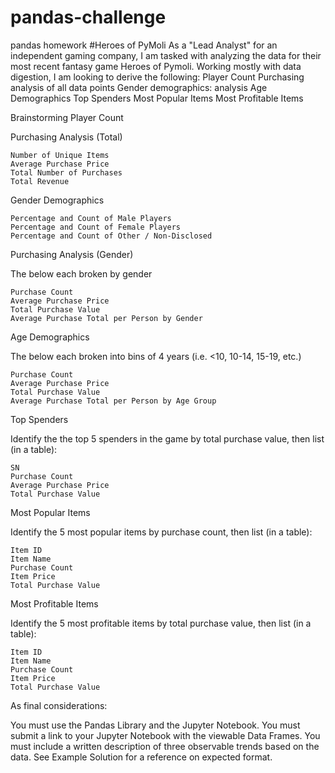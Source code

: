# pandas-challenge
pandas homework
#Heroes of PyMoli
As a "Lead Analyst" for an independent gaming company, I am tasked with analyzing the data for their most recent fantasy game Heroes of Pymoli. Working mostly with data digestion, I am looking to derive the following: 
  Player Count
  Purchasing analysis of all data points
  Gender demographics: analysis
  Age Demographics
  Top Spenders
  Most Popular Items
  Most Profitable Items

Brainstorming
Player Count

  Purchasing Analysis (Total)

    Number of Unique Items
    Average Purchase Price
    Total Number of Purchases
    Total Revenue


Gender Demographics

    Percentage and Count of Male Players
    Percentage and Count of Female Players
    Percentage and Count of Other / Non-Disclosed


Purchasing Analysis (Gender)

  The below each broken by gender

    Purchase Count
    Average Purchase Price
    Total Purchase Value
    Average Purchase Total per Person by Gender




Age Demographics

  The below each broken into bins of 4 years (i.e. <10, 10-14, 15-19, etc.)

    Purchase Count
    Average Purchase Price
    Total Purchase Value
    Average Purchase Total per Person by Age Group




Top Spenders

  Identify the the top 5 spenders in the game by total purchase value, then list (in a table):

    SN
    Purchase Count
    Average Purchase Price
    Total Purchase Value




Most Popular Items

  Identify the 5 most popular items by purchase count, then list (in a table):

    Item ID
    Item Name
    Purchase Count
    Item Price
    Total Purchase Value




Most Profitable Items

  Identify the 5 most profitable items by total purchase value, then list (in a table):

    Item ID
    Item Name
    Purchase Count
    Item Price
    Total Purchase Value



As final considerations:

  You must use the Pandas Library and the Jupyter Notebook.
  You must submit a link to your Jupyter Notebook with the viewable Data Frames.
  You must include a written description of three observable trends based on the data.
  See Example Solution for a reference on expected format.
